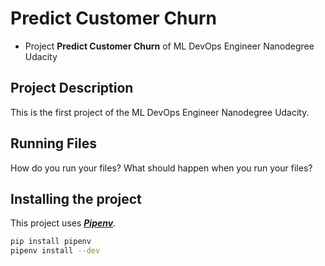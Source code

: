 # Predict Customer Churn

- Project **Predict Customer Churn** of ML DevOps Engineer Nanodegree Udacity

## Project Description

This is the first project of the ML DevOps Engineer Nanodegree Udacity.

## Running Files

How do you run your files? What should happen when you run your files?

## Installing the project

This project uses [***Pipenv***](https://pipenv.pypa.io/en/latest/).

```bash
pip install pipenv
pipenv install --dev
